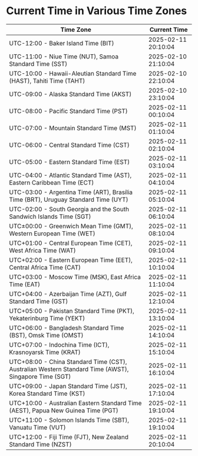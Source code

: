 # Current Time in Various Time Zones

| Time Zone | Current Time |
|-----------|--------------|
| UTC-12:00 - Baker Island Time (BIT) | 2025-02-11 20:10:04 |
| UTC-11:00 - Niue Time (NUT), Samoa Standard Time (SST) | 2025-02-10 21:10:04 |
| UTC-10:00 - Hawaii-Aleutian Standard Time (HAST), Tahiti Time (TAHT) | 2025-02-10 22:10:04 |
| UTC-09:00 - Alaska Standard Time (AKST) | 2025-02-10 23:10:04 |
| UTC-08:00 - Pacific Standard Time (PST) | 2025-02-11 00:10:04 |
| UTC-07:00 - Mountain Standard Time (MST) | 2025-02-11 01:10:04 |
| UTC-06:00 - Central Standard Time (CST) | 2025-02-11 02:10:04 |
| UTC-05:00 - Eastern Standard Time (EST) | 2025-02-11 03:10:04 |
| UTC-04:00 - Atlantic Standard Time (AST), Eastern Caribbean Time (ECT) | 2025-02-11 04:10:04 |
| UTC-03:00 - Argentina Time (ART), Brasília Time (BRT), Uruguay Standard Time (UYT) | 2025-02-11 05:10:04 |
| UTC-02:00 - South Georgia and the South Sandwich Islands Time (SGT) | 2025-02-11 06:10:04 |
| UTC±00:00 - Greenwich Mean Time (GMT), Western European Time (WET) | 2025-02-11 08:10:04 |
| UTC+01:00 - Central European Time (CET), West Africa Time (WAT) | 2025-02-11 09:10:04 |
| UTC+02:00 - Eastern European Time (EET), Central Africa Time (CAT) | 2025-02-11 10:10:04 |
| UTC+03:00 - Moscow Time (MSK), East Africa Time (EAT) | 2025-02-11 11:10:04 |
| UTC+04:00 - Azerbaijan Time (AZT), Gulf Standard Time (GST) | 2025-02-11 12:10:04 |
| UTC+05:00 - Pakistan Standard Time (PKT), Yekaterinburg Time (YEKT) | 2025-02-11 13:10:04 |
| UTC+06:00 - Bangladesh Standard Time (BST), Omsk Time (OMST) | 2025-02-11 14:10:04 |
| UTC+07:00 - Indochina Time (ICT), Krasnoyarsk Time (KRAT) | 2025-02-11 15:10:04 |
| UTC+08:00 - China Standard Time (CST), Australian Western Standard Time (AWST), Singapore Time (SGT) | 2025-02-11 16:10:04 |
| UTC+09:00 - Japan Standard Time (JST), Korea Standard Time (KST) | 2025-02-11 17:10:04 |
| UTC+10:00 - Australian Eastern Standard Time (AEST), Papua New Guinea Time (PGT) | 2025-02-11 19:10:04 |
| UTC+11:00 - Solomon Islands Time (SBT), Vanuatu Time (VUT) | 2025-02-11 19:10:04 |
| UTC+12:00 - Fiji Time (FJT), New Zealand Standard Time (NZST) | 2025-02-11 20:10:04 |
